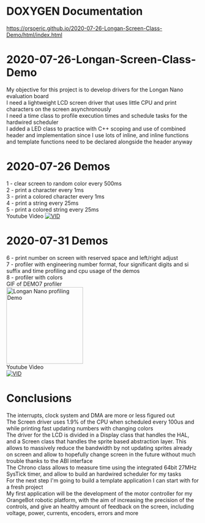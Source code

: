# DOXYGEN Documentation  
https://orsoeric.github.io/2020-07-26-Longan-Screen-Class-Demo/html/index.html
  
# 2020-07-26-Longan-Screen-Class-Demo
My objective for this project is to develop drivers for the Longan Nano evaluation board  
I need a lightweight LCD screen driver that uses little CPU and print characters on the screen asynchronously  
I need a time class to profile execution times and schedule tasks for the hardwired scheduler  
I added a LED class to practice with C++ scoping and use of combined header and implementation since I use lots of inline, and inline functions and template functions need to be declared alongside the header anyway
  
# 2020-07-26 Demos
1 - clear screen to random color every 500ms  
2 - print a character every 1ms  
3 - print a colored character every 1ms  
4 - print a string every 25ms  
5 - print a colored string every 25ms  
Youtube Video
[![VID](http://img.youtube.com/vi/NfgCHvb00Ao/0.jpg)](http://www.youtube.com/watch?v=NfgCHvb00Ao "Screen Driver Demo")
# 2020-07-31 Demos
6 - print number on screen with reserved space and left/right adjust  
7 - profiler with engineering number format, four significant digits and si suffix and time profiling and cpu usage of the demos  
8 - profiler with colors  
GIF of DEMO7 profiler  
<img src="https://user-images.githubusercontent.com/30684972/89022296-100f2c00-d322-11ea-85a3-86236ec6eb70.gif" alt="Longan Nano profiling Demo" height="200">  
Youtube Video  
[![VID](https://user-images.githubusercontent.com/30684972/89022806-e0acef00-d322-11ea-847f-03e5cac872fa.jpg)](http://www.youtube.com/watch?v=axC4QhXqJkA "Screen Driver Demo")  

# Conclusions  
The interrupts, clock system and DMA are more or less figured out  
The Screen driver uses 1.9% of the CPU when scheduled every 100us and while printing fast updating numbers with changing colors  
The driver for the LCD is divided in a Display class that handles the HAL, and a Screen class that handles the sprite based abstraction layer. This allows to massively reduce the bandwidth by not updating sprites already on screen and allow to hopefully change screen in the future without much trouble thanks to the ABI interface  
The Chrono class allows to measure time using the integrated 64bit 27MHz SysTick timer, and allow to build an hardwired scheduler for my tasks  
For the next step I'm going to build a template application I can start with for a fresh project  
My first application will be the development of the motor controller for my OrangeBot robotic platform, with the aim of increasing the precision of the controls, and give an healthy amount of feedback on the screen, including voltage, power, currents, encoders, errors and more  

